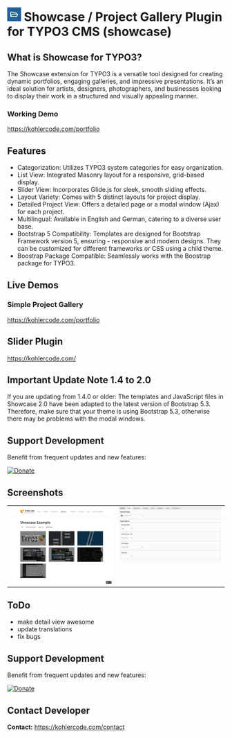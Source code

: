 # ![](https://github.com/fullstackfreelancer/showcase/blob/master/ext_icon.png?raw=true) Showcase / Project Gallery Plugin for TYPO3 CMS (showcase)

## What is Showcase for TYPO3?
The Showcase extension for TYPO3 is a versatile tool designed for creating dynamic portfolios, engaging galleries, and impressive presentations. It’s an ideal solution for artists, designers, photographers, and businesses looking to display their work in a structured and visually appealing manner.

### Working Demo
https://kohlercode.com/portfolio

## Features
- Categorization: Utilizes TYPO3 system categories for easy organization.
- List View: Integrated Masonry layout for a responsive, grid-based display.
- Slider View: Incorporates Glide.js for sleek, smooth sliding effects.
- Layout Variety: Comes with 5 distinct layouts for project display.
- Detailed Project View: Offers a detailed page or a modal window (Ajax) for each project.
- Multilingual: Available in English and German, catering to a diverse user base.
- Bootstrap 5 Compatibility: Templates are designed for Bootstrap Framework version 5, ensuring - responsive and modern designs. They can be customized for different frameworks or CSS using a child theme.
- Boostrap Package Compatible: Seamlessly works with the Boostrap package for TYPO3.

## Live Demos

### Simple Project Gallery
https://kohlercode.com/portfolio

## Slider Plugin
https://kohlercode.com/

## Important Update Note 1.4 to 2.0
If you are updating from 1.4.0 or older: The templates and JavaScript files in Showcase 2.0 have been adapted to the latest version of Bootstrap 5.3. Therefore, make sure that your theme is using Bootstrap 5.3, otherwise there may be problems with the modal windows.

## Support Development
Benefit from frequent updates and new features:

[![Donate](https://img.shields.io/badge/Donate-PayPal-green.svg)](https://paypalme/fullstackfreelancer/25)

## Screenshots
<table>
<tr>
<td width="50%" valign="top">
<img src="https://raw.githubusercontent.com/fullstackfreelancer/showcase/master/Resources/Public/Images/Screenshots/list-hover-title.png">
</td>
<td width="50%" valign="top">
<img src="https://raw.githubusercontent.com/fullstackfreelancer/showcase/master/Resources/Public/Images/Screenshots/plugin.jpg">
</td>
</tr>
</table>

## ToDo

- make detail view awesome
- update translations
- fix bugs

## Support Development
Benefit from frequent updates and new features:

[![Donate](https://img.shields.io/badge/Donate-PayPal-green.svg)](https://paypalme/fullstackfreelancer/25)

## Contact Developer

**Contact:** https://kohlercode.com/contact
